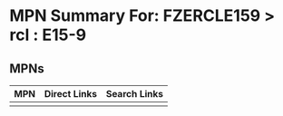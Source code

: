 



# MPN Summary For: FZERCLE159 > rcl : E15-9

## MPNs
  

|MPN|Direct Links|Search Links|
| :--- | :--- | :--- |
||||
